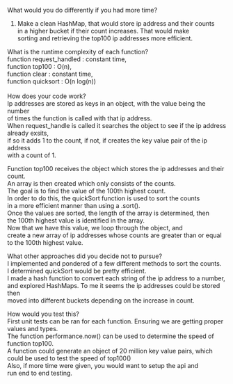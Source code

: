 What would you do differently if you had more time? <br />
1. Make a clean HashMap, that would store ip address and their counts<br />
in a higher bucket if their count increases.  That would make<br />
sorting and retrieving the top100 ip addresses more efficient.<br />


What is the runtime complexity of each function? <br />
function request_handled : constant time, <br />
function top100 : O(n), <br />
function clear : constant time,  <br />
function quicksort : O(n log(n))<br />
<br />
How does your code work?<br />
Ip addresses are stored as keys in an object, with the value being the number<br />
of times the function is called with that ip address.<br />
When request_handle is called it searches the object to see if the ip address already exsits, <br />
if so it adds 1 to the count, if not, if creates the key value pair of the ip address <br />
with a count of 1.

Function top100 receives the object which stores the ip addresses and their count.<br />
An array is then created which only consists of the counts.<br />
The goal is to find the value of the 100th highest count. <br />
In order to do this, the quickSort function is used to sort the counts<br />
in a more efficient manner than using a .sort().<br />
Once the values are sorted, the length of the array is determined, then <br />
the 100th highest value is identified in the array.<br />
Now that we have this value, we loop through the object, and <br />
create a new array of ip addresses whose counts are greater than or equal<br />
to the 100th highest value.


What other approaches did you decide not to pursue?<br />
I implemented and pondered of a few different methods to sort the counts.<br />
I determined quickSort would be pretty efficient.<br />
I made a hash function to convert each string of the ip address to a number,<br />
and explored HashMaps.  To me it seems the ip addresses could be stored then<br />
moved into different buckets depending on the increase in count.<br />


How would you test this?<br />
First unit tests can be ran for each function.  Ensuring we are getting
proper values and types.<br />
The function performance.now() can be used to determine the speed 
of function top100.<br />  A function could generate an object of 
20 million key value pairs, which could be used to test the speed of
top100()<br />
Also, if more time were given, you would want to setup the api and <br />
run end to end testing.